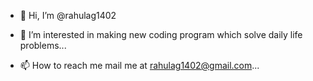 - 👋 Hi, I’m @rahulag1402
- 👀 I’m interested in making new coding program which solve daily life problems...

- 📫 How to reach me mail me at rahulag1402@gmail.com...

<!---
rahulag1402/rahulag1402 is a ✨ special ✨ repository because its `README.md` (this file) appears on your GitHub profile.
You can click the Preview link to take a look at your changes.
--->
